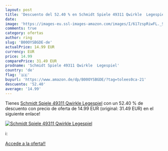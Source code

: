```yaml
---
layout: post
title: 'Descuento del 52.40 % en Schmidt Spiele 49311 Qwirkle  Legespiel'
date: 
image: 'https://images-eu.ssl-images-amazon.com/images/I/617zspRiwFL._SL200_.jpg'
comments: true
category: ofertas
author: ring
slug: 'B00OYSBGDE-de'
actualPrice: 14.99 EUR
currency: EUR
price: 14.99
comparePrice: 31.49 EUR
prodname: 'Schmidt Spiele 49311 Qwirkle  Legespiel'
country: 'de'
flag: '🇩🇪'
buyurl: 'https://www.amazon.de/dp/B00OYSBGDE/?tag=tolees0ca-21'
descuento: '52.40'
average: '14.99'
---
```


Tienes [Schmidt Spiele 49311 Qwirkle  Legespiel](https://www.amazon.de/dp/B00OYSBGDE/?tag=tolees0ca-21) con un 52.40 % de descuento con precio de oferta de 14.99 EUR (original: 31.49 EUR) en el siguiente enlace!

[![Schmidt Spiele 49311 Qwirkle  Legespiel](https://images-eu.ssl-images-amazon.com/images/I/617zspRiwFL._SL200_.jpg)](https://www.amazon.de/dp/B00OYSBGDE/?tag=tolees0ca-21)

ℹ️:


[Accede a la oferta!!](https://www.amazon.de/dp/B00OYSBGDE/?tag=tolees0ca-21)
